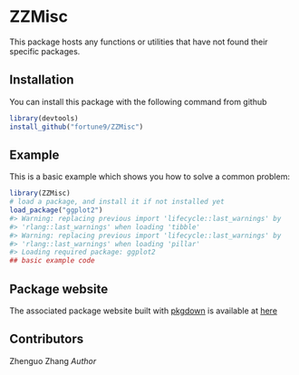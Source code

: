 
<!-- README.md is generated from README.Rmd. Please edit that file -->

# ZZMisc

<!-- badges: start -->

<!-- badges: end -->

This package hosts any functions or utilities that have not found their
specific packages.

## Installation

You can install this package with the following command from github

``` r
library(devtools)
install_github("fortune9/ZZMisc")
```

## Example

This is a basic example which shows you how to solve a common problem:

``` r
library(ZZMisc)
# load a package, and install it if not installed yet
load_package("ggplot2")
#> Warning: replacing previous import 'lifecycle::last_warnings' by
#> 'rlang::last_warnings' when loading 'tibble'
#> Warning: replacing previous import 'lifecycle::last_warnings' by
#> 'rlang::last_warnings' when loading 'pillar'
#> Loading required package: ggplot2
## basic example code
```

## Package website

The associated package website built with
[pkgdown](https://pkgdown.r-lib.org/) is available at
[here](https://fortune9.github.io/ZZMisc/)

<!-- comments

What is special about using `README.Rmd` instead of just `README.md`? You can include R chunks like so:


```r
summary(cars)
#>      speed           dist       
#>  Min.   : 4.0   Min.   :  2.00  
#>  1st Qu.:12.0   1st Qu.: 26.00  
#>  Median :15.0   Median : 36.00  
#>  Mean   :15.4   Mean   : 42.98  
#>  3rd Qu.:19.0   3rd Qu.: 56.00  
#>  Max.   :25.0   Max.   :120.00
```

You'll still need to render `README.Rmd` regularly, to keep `README.md` up-to-date. `devtools::build_readme()` is handy for this. You could also use GitHub Actions to re-render `README.Rmd` every time you push. An example workflow can be found here: <https://github.com/r-lib/actions/tree/master/examples>.

In that case, don't forget to commit and push the resulting figure files, so they display on GitHub and CRAN.
-->

## Contributors

Zhenguo Zhang *Author*
